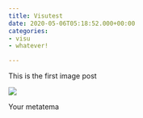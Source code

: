 ```yaml
---
title: Visutest
date: 2020-05-06T05:18:52.000+00:00
categories:
- visu
- whatever!

---
```

This is the first image post

![](https://news.artnet.com/app/news-upload/2019/12/5db820a075ba3.jpg)

Your metatema